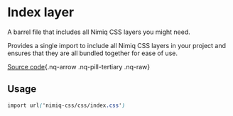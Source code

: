 # Index layer

A barrel file that includes all Nimiq CSS layers you might need.

Provides a single import to include all Nimiq CSS layers in your project and ensures that they are all bundled together for ease of use.

[Source code](https://github.com/onmax/nimiq-ui/tree/main/packages/nimiq-css/src/css/index.css){.nq-arrow .nq-pill-tertiary .nq-raw}

## Usage

```css
import url('nimiq-css/css/index.css')
```
